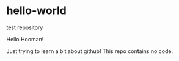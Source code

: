 # hello-world
test repository

Hello Hooman!

Just trying to learn a bit about github!
This repo contains no code.
